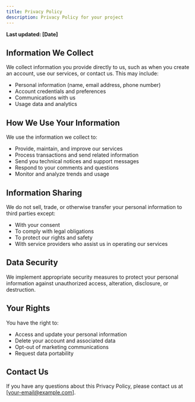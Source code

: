 ```yaml
---
title: Privacy Policy
description: Privacy Policy for your project
---
```


**Last updated: [Date]**

## Information We Collect

We collect information you provide directly to us, such as when you create an account, use our services, or contact us. This may include:

- Personal information (name, email address, phone number)
- Account credentials and preferences
- Communications with us
- Usage data and analytics

## How We Use Your Information

We use the information we collect to:

- Provide, maintain, and improve our services
- Process transactions and send related information
- Send you technical notices and support messages
- Respond to your comments and questions
- Monitor and analyze trends and usage

## Information Sharing

We do not sell, trade, or otherwise transfer your personal information to third parties except:

- With your consent
- To comply with legal obligations
- To protect our rights and safety
- With service providers who assist us in operating our services

## Data Security

We implement appropriate security measures to protect your personal information against unauthorized access, alteration, disclosure, or destruction.

## Your Rights

You have the right to:

- Access and update your personal information
- Delete your account and associated data
- Opt-out of marketing communications
- Request data portability

## Contact Us

If you have any questions about this Privacy Policy, please contact us at [your-email@example.com].

